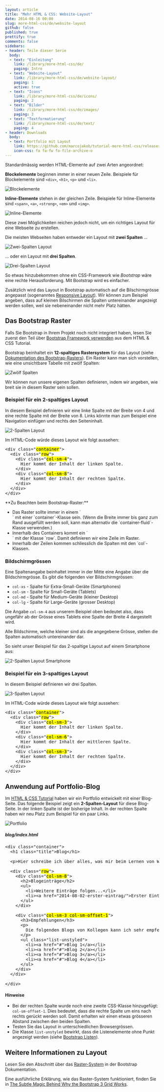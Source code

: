 ```yaml
---
layout: article
title: "Mehr HTML & CSS: Website-Layout"
date: 2014-08-16 00:00
slug: more-html-css/de/website-layout
github: false
published: true
prettify: true
comments: false
sidebars:
- header: Teile dieser Serie
  body:
  - text: "Einleitung"
    link: /library/more-html-css/de/
    paging: Intro
  - text: "Website-Layout"
    link: /library/more-html-css/de/website-layout/
    paging: 1
    active: true
  - text: "Icons"
    link: /library/more-html-css/de/icons/
    paging: 2
  - text: "Bilder"
    link: /library/more-html-css/de/images/
    paging: 3
  - text: "Textformatierung"
    link: /library/more-html-css/de/text/
    paging: 4
- header: Downloads
  body:
  - text: Portfolio mit Layout
    link: https://github.com/marcojakob/tutorial-more-html-css/releases/download/v0.1/portfolio-de-website-layout.zip
    icon-css: fa fa-fw fa-file-archive-o
---
```


Standardmässig werden HTML-Elemente auf zwei Arten angeordnet:

**Blockelemente** beginnen immer in einer neuen Zeile. Beispiele für Blockelemente sind `<div>`, `<h1>`, `<p>` und `<li>`.

![Blockelemente](/assets/library/more-html-css/website-layout/block-elements.png)

**Inline-Elemente** stehen in der gleichen Zeile. Beispiele für Inline-Elemente sind `<span>`, `<a>`, `<strong>`, `<em>` und `<img>`.

![Inline-Elemente](/assets/library/more-html-css/website-layout/inline-elements.png)

Diese zwei Möglichkeiten reichen jedoch nicht, um ein richtiges Layout für eine Webseite zu erstellen. 

Die meisten Webseiten haben entweder ein Layout mit **zwei Spalten** ...

![Zwei-Spalten Layout](/assets/library/more-html-css/website-layout/two-columns.png)

... oder ein Layout mit **drei Spalten**.

![Drei-Spalten Layout](/assets/library/more-html-css/website-layout/three-columns.png)

So etwas hinzubekommen ohne ein CSS-Framework wie *Bootstrap* wäre eine rechte Herausforderung. Mit Bootstrap wird es einfacher. 

Zusätzlich wird das Layout in Bootstrap automatisch auf die Bilschirmgrösse angepasst (sogenanntes [Responsive Layout](http://de.wikipedia.org/wiki/Responsive_Webdesign)). Wir können zum Beispiel angeben, dass auf kleinen Bilschirmen die Spalten untereinander angezeigt werden sollen, weil sie nebeneinander nicht mehr Platz hätten.


## Das Bootstrap Raster

<div class="alert alert-warning">
Falls Sie Bootstrap in Ihrem Projekt noch nicht integriert haben, lesen Sie zuerst den Teil über <a href="/library/html-css/de/part6/" class="alert-link">Bootstrap Framework verwenden</a> aus dem HTML & CSS Tutorial.
</div>

Bootstrap beinhaltet ein **12-spaltiges Rastersystem** für das Layout (siehe [Dokumentation des Bootstrap-Rasters](http://holdirbootstrap.de/css/#grid)). Ein Raster kann man sich vorstellen, wie eine unsichtbare Tabelle mit zwölf Spalten:

![Zwölf Spalten](/assets/library/more-html-css/website-layout/bootstrap-twelve-columns.png)

Wir können nun unsere eigenen Spalten definieren, indem wir angeben, wie breit sie in diesem Raster sein sollen.


### Beispiel für ein 2-spaltiges Layout

In diesem Beispiel definieren wir eine linke Spalte mit der Breite von 4 und eine rechte Spalte mit der Breite von 8. Links könnte man zum Beispiel eine Navigation einfügen und rechts den Seiteninhalt.

![2-Spalten Layout](/assets/library/more-html-css/website-layout/bootstrap-two-columns.png)

Im HTML-Code würde dieses Layout wie folgt aussehen:

<pre class="prettyprint lang-html">
&lt;div class="<mark>container</mark>">
  &lt;div class="<mark>row</mark>">
    &lt;div class="<mark>col-sm-4</mark>">
      Hier kommt der Inhalt der linken Spalte.
    &lt;/div>
    &lt;div class="<mark>col-sm-8</mark>">
      Hier kommt der Inhalt der rechten Spalte.
    &lt;/div>
  &lt;/div>
&lt;/div>
</pre>

<div class="alert alert-info">
**Zu Beachten beim Bootstrap-Raster:**

<ul>
  <li>Das Raster sollte immer in einem `<div>` mit einer `container`-Klasse sein. (Wenn die Breite immer bis ganz zum Rand ausgefüllt werden soll, kann man alternativ die `container-fluid`-Klasse verwenden.)</li>
  <li>Innerhalb des Containers kommt ein `<div>` mit der Klasse `row`. Damit definieren wir eine Zeile im Raster.</li>
  <li>Innerhalb der Zeilen kommen schliesslich die Spalten mit den `col`-Klassen.  </li>
</ul>
</div>


### Bildschirmgrössen

Eine Spaltenangabe beinhaltet immer in der Mitte eine Angabe über die Bildschirmgrösse. Es gibt die folgenden vier Bildschirmgrössen:

* `col-xs` - Spalte für Extra-Small-Geräte (Smartphones)
* `col-sm` - Spalte für Small-Geräte (Tablets)
* `col-md` - Spalte für Medium-Geräte (kleiner Desktop)
* `col-lg` - Spalte für Large-Geräte (grosser Desktop)

Die Angabe `col-sm-4` aus unserem Beispiel oben bedeutet also, dass ungefähr ab der Grösse eines Tablets eine Spalte der Breite 4 dargestellt wird. 

Alle Bildschirme, welche kleiner sind als die angegebene Grösse, stellen die Spalten automatisch untereinander dar.

So sieht unser Beispiel für das 2-spaltige Layout auf einem Smartphone aus:

![2-Spalten Layout Smartphone](/assets/library/more-html-css/website-layout/bootstrap-two-columns-smartphone.png)


### Beispiel für ein 3-spaltiges Layout

In diesem Beispiel definieren wir drei Spalten.

![3-Spalten Layout](/assets/library/more-html-css/website-layout/bootstrap-three-columns.png)

Im HTML-Code würde dieses Layout wie folgt aussehen:

<pre class="prettyprint lang-html">
&lt;div class="<mark>container</mark>">
  &lt;div class="<mark>row</mark>">
    &lt;div class="<mark>col-sm-3</mark>">
      Hier kommt der Inhalt der linken Spalte.
    &lt;/div>
    &lt;div class="<mark>col-sm-6</mark>">
      Hier kommt der Inhalt der mittleren Spalte.
    &lt;/div>
    &lt;div class="<mark>col-sm-3</mark>">
      Hier kommt der Inhalt der rechten Spalte.
    &lt;/div>
  &lt;/div>
&lt;/div>
</pre>


## Anwendung auf Portfolio-Blog

Im [HTML & CSS Tutorial](/library/html-css/de/) haben wir ein Portfolio entwickelt mit einer Blog-Seite. Das folgende Beispiel zeigt ein **2-Spalten-Layout** für diese Blog-Seite. In der linken Spalte ist der bisherige Inhalt. In der rechten Spalte haben wir neu Platz zum Beispiel für ein paar Links. 

<img src="/assets/library/more-html-css/website-layout/portfolio-two-columns-de.png" alt="Portfolio" class="img-thumbnail">


##### blog/index.html

<pre class="prettyprint lang-html">
&lt;div class="container">
  &lt;h1 class="title">Blog&lt;/h1>

  &lt;p>Hier schreibe ich über alles, was mir beim Lernen von Webprogrammierung begegnet.&lt;/p>

  &lt;div class="<mark>row</mark>">
    &lt;div class="<mark>col-sm-8</mark>">
      &lt;h2>Blogeinträge&lt;/h2>
      &lt;ul>
        &lt;li>Weitere Einträge folgen...&lt;/li>
        &lt;li>&lt;a href="2014-08-02-erster-eintrag/">Erster Eintrag&lt;/a>&lt;/li>
      &lt;/ul>
    &lt;/div>

    &lt;div class="<mark>col-sm-3 col-sm-offset-1</mark>">
      &lt;h3>Empfehlungen&lt;/h3>
      &lt;p>
        Die folgenden Blogs von Kollegen kann ich sehr empfehlen:
      &lt;/p>
      &lt;ul class="list-unstyled">
        &lt;li>&lt;a href="#">Blog 1&lt;/a>&lt;/li>
        &lt;li>&lt;a href="#">Blog 2&lt;/a>&lt;/li>
        &lt;li>&lt;a href="#">Blog 3&lt;/a>&lt;/li>
        &lt;li>&lt;a href="#">Blog 4&lt;/a>&lt;/li>
      &lt;/ul>
    &lt;/div>
  &lt;/div>

&lt;/div>
</pre>

#### Hinweise

* Bei der rechten Spalte wurde noch eine zweite CSS-Klasse hinzugefügt: `col-sm-offset-1`. Dies bedeutet, dass die rechte Spalte um eins nach rechts gerückt werden soll. Damit erhalten wir einen etwas grösseren Abstand zwischen den beiden Spalten.
* Testen Sie das Layout in unterschiedlichen Browsergrössen.
* Die Klasse `list-unstyled` bewirkt, dass die Listenelemente ohne Punkt angezeigt werden (siehe [Bootstrap Listen](http://holdirbootstrap.de/css/#type-lists)).



## Weitere Informationen zu Layout

Lesen Sie den Abschnitt über das [Raster-System](http://holdirbootstrap.de/css/#grid) in der Bootstrap Dokumentation.

Eine ausführliche Erklärung, wie das Raster-System funktioniert, finden Sie in [The Subtle Magic Behind Why the Bootstrap 3 Grid Works](http://www.helloerik.com/the-subtle-magic-behind-why-the-bootstrap-3-grid-works). 





